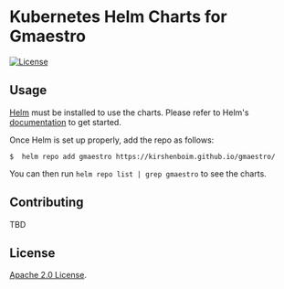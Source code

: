 # Kubernetes Helm Charts for Gmaestro

[![License](https://img.shields.io/badge/License-Apache%202.0-blue.svg)](https://opensource.org/licenses/Apache-2.0)

## Usage

[Helm](https://helm.sh) must be installed to use the charts.
Please refer to Helm's [documentation](https://helm.sh/docs/) to get started.

Once Helm is set up properly, add the repo as follows:

```console
$  helm repo add gmaestro https://kirshenboim.github.io/gmaestro/
```

You can then run `helm repo list | grep gmaestro` to see the charts.

## Contributing

TBD

## License

[Apache 2.0 License](./LICENSE).
